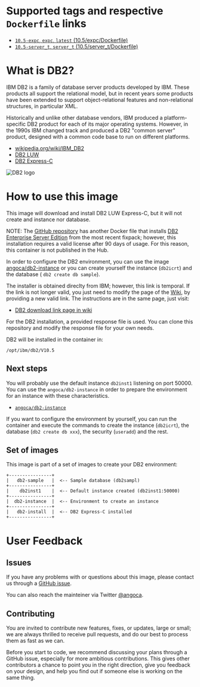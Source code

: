 # Supported tags and respective `Dockerfile` links

 * [`10.5-expc`, `expc`, `latest` (10.5/expc/Dockerfile)](https://github.com/angoca/db2-docker/blob/master/install/10.5/expc/Dockerfile)
 * [`10.5-server_t`, `server_t` (10.5/server_t/Dockerfile)](https://github.com/angoca/db2-docker/blob/master/install/10.5/server_t/Dockerfile)

# What is DB2?

IBM DB2 is a family of database server products developed by IBM.
These products all support the relational model, but in recent years some
products have been extended to support object-relational features and
non-relational structures, in particular XML.

Historically and unlike other database vendors, IBM produced a
platform-specific DB2 product for each of its major operating systems.
However, in the 1990s IBM changed track and produced a DB2 "common server"
product, designed with a common code base to run on different platforms.

 * [wikipedia.org/wiki/IBM_DB2](https://en.wikipedia.org/wiki/IBM_DB2)
 * [DB2 LUW](http://www.ibm.com/analytics/us/en/technology/db2/)
 * [DB2 Express-C](http://www.ibm.com/software/data/db2/express-c/download.html)

![DB2 logo](https://raw.githubusercontent.com/angoca/db2-docker/master/install/10.5/expc/logo.png)

# How to use this image

This image will download and install DB2 LUW Express-C, but it will not create
and instance nor database.

NOTE: The 
[GitHub repository](https://github.com/angoca/db2-docker)
has another Docker file that installs 
[DB2 Enterprise Server Edition](https://github.com/angoca/db2-docker/tree/master/install/10.5/server_t)
from the most recent fixpack; however, this installation requires
a valid license after 90 days of usage. For this reason, this container
is not published in the Hub.

In order to configure the DB2 environment, you can use the image
[angoca/db2-instance](https://registry.hub.docker.com/u/angoca/db2-instance/)
or you can create yourself the instance (`db2icrt`) and the database (
`db2 create db sample`).

The installer is obtained direclty from IBM; however, this link is temporal.
If the link is not longer valid, you just need to modify the page of the 
[Wiki](https://github.com/angoca/db2-docker/wiki/db2-link-expc),
by providing a new valid link.
The instructions are in the same page, just visit:

 * [DB2 download link page in wiki](https://github.com/angoca/db2-docker/wiki/db2-link-expc)

For the DB2 installation, a provided response file is used.
You can clone this repository and modify the response file for your own needs.

DB2 will be installed in the container in:

    /opt/ibm/db2/V10.5

## Next steps

You will probably use the default instance `db2inst1` listening on port 50000.
You can use the `angoca/db2-instance` in order to prepare the environment for
an instance with these characteristics.

 * [`angoca/db2-instance`](https://registry.hub.docker.com/u/angoca/db2-instance/)

If you want to configure the environment by yourself, you can run the container
and execute the commands to create the instance (`db2icrt`), the database
(`db2 create db xxx`), the security (`useradd`) and the rest.

## Set of images

This image is part of a set of images to create your DB2 environment:

    +----------------+
    |   db2-sample   |  <-- Sample database (db2sampl)
    +----------------+
    |    db2inst1    |  <-- Default instance created (db2inst1:50000)
    +----------------+
    |  db2-instance  |  <-- Environment to create an instance
    +----------------+
    |   db2-install  |  <-- DB2 Express-C installed
    +----------------+

# User Feedback

## Issues

If you have any problems with or questions about this image, please contact us
through a [GitHub issue](https://github.com/angoca/db2-dockers/issues).

You can also reach the mainteiner via Twitter
[@angoca](https://twitter.com/angoca).

## Contributing

You are invited to contribute new features, fixes, or updates, large or small;
we are always thrilled to receive pull requests, and do our best to process them
as fast as we can.

Before you start to code, we recommend discussing your plans through a GitHub
issue, especially for more ambitious contributions.
This gives other contributors a chance to point you in the right direction,
give you feedback on your design, and help you find out if someone else is
working on the same thing.

